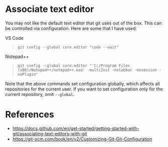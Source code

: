 # Associate text editor

You may not like the default text editor that git uses out of the box. This can be controlled via configuration. Here are some that I have used:

VS Code
> `git config --global core.editor "code --wait"`

Notepad++
> `git config --global core.editor "'C:/Program Files (x86)/Notepad++/notepad++.exe' -multiInst -notabbar -nosession -noPlugin"`

Note that the above commands set configuration globally, which affects all repositories for the current user. If you want to set configuration only for the current repository, omit `--global`.

# References

- https://docs.github.com/en/get-started/getting-started-with-git/associating-text-editors-with-git
- https://git-scm.com/book/en/v2/Customizing-Git-Git-Configuration
